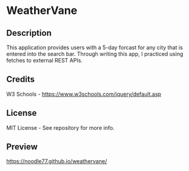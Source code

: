# WeatherVane

## Description

This application provides users with a 5-day forcast for any city that is entered into the search bar. Through writing this app,
I practiced using fetches to external REST APIs.

## Credits

W3 Schools - https://www.w3schools.com/jquery/default.asp

## License

MIT License - See repository for more info.

## Preview

https://noodle77.github.io/weathervane/